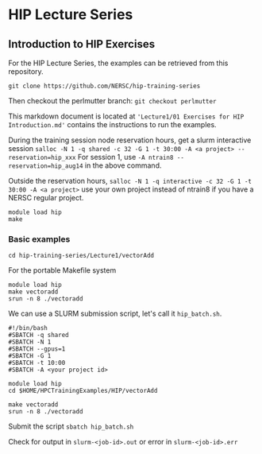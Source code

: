 # HIP Lecture Series

## Introduction to HIP Exercises

For the HIP Lecture Series, the examples can be retrieved from this repository.

`git clone https://github.com/NERSC/hip-training-series`

Then checkout the perlmutter branch:
`git checkout perlmutter`

This markdown document is located at `'Lecture1/01 Exercises for HIP Introduction.md'` contains 
the instructions to run the examples. 

During the training session node reservation hours, get a slurm interactive session
`salloc -N 1 -q shared -c 32 -G 1 -t 30:00 -A <a project> --reservation=hip_xxx`
For session 1, use `-A ntrain8 --reservation=hip_aug14` in the above command.

Outside the reservation hours,
`salloc -N 1 -q interactive -c 32 -G 1 -t 30:00 -A <a project>`
use your own project instead of ntrain8 if you have a NERSC regular project.

```
module load hip
make
```

### Basic examples

`cd hip-training-series/Lecture1/vectorAdd `

For the portable Makefile system
```
module load hip
make vectoradd
srun -n 8 ./vectoradd
```

We can use a SLURM submission script, let's call it `hip_batch.sh`. 

```
#!/bin/bash
#SBATCH -q shared
#SBATCH -N 1
#SBATCH --gpus=1
#SBATCH -G 1
#SBATCH -t 10:00
#SBATCH -A <your project id>

module load hip
cd $HOME/HPCTrainingExamples/HIP/vectorAdd 

make vectoradd
srun -n 8 ./vectoradd
```

Submit the script
`sbatch hip_batch.sh`

Check for output in `slurm-<job-id>.out` or error in `slurm-<job-id>.err`
